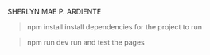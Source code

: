 SHERLYN MAE P. ARDIENTE

> npm install
install dependencies for the project to run

> npm run dev
run and test the pages

